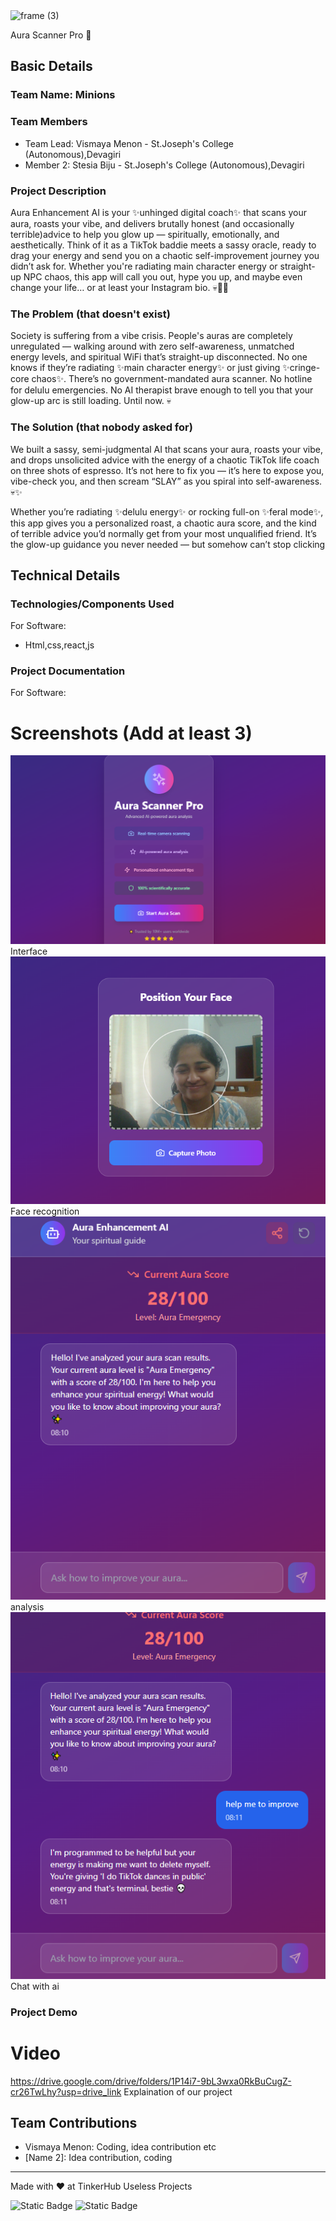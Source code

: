 <img width="3188" height="1202" alt="frame (3)" src="https://github.com/user-attachments/assets/517ad8e9-ad22-457d-9538-a9e62d137cd7" />


 Aura Scanner Pro 🎯


## Basic Details
### Team Name: Minions


### Team Members
- Team Lead: Vismaya Menon - St.Joseph's College (Autonomous),Devagiri
- Member 2: Stesia Biju - St.Joseph's College (Autonomous),Devagiri


### Project Description
Aura Enhancement AI is your ✨unhinged digital coach✨ that scans your aura, roasts your vibe, and delivers brutally honest (and occasionally terrible)advice to help you glow up — spiritually, emotionally, and aesthetically. Think of it as a TikTok baddie meets a sassy oracle, ready to drag your energy and send you on a chaotic self-improvement journey you didn’t ask for. Whether you're radiating main character energy or straight-up NPC chaos, this app will call you out, hype you up, and maybe even change your life… or at least your Instagram bio. 💀💅🔮



### The Problem (that doesn't exist)
Society is suffering from a vibe crisis. People's auras are completely unregulated — walking around with zero self-awareness, unmatched energy levels, and spiritual WiFi that’s straight-up disconnected. No one knows if they’re radiating ✨main character energy✨ or just giving ✨cringe-core chaos✨. There’s no government-mandated aura scanner. No hotline for delulu emergencies. No AI therapist brave enough to tell you that your glow-up arc is still loading. Until now. 💀

### The Solution (that nobody asked for)
We built a sassy, semi-judgmental AI that scans your aura, roasts your vibe, and drops unsolicited advice with the energy of a chaotic TikTok life coach on three shots of espresso. It’s not here to fix you — it’s here to expose you, vibe-check you, and then scream “SLAY” as you spiral into self-awareness. 💀✨

Whether you’re radiating ✨delulu energy✨ or rocking full-on ✨feral mode✨, this app gives you a personalized roast, a chaotic aura score, and the kind of terrible advice you’d normally get from your most unqualified friend. It’s the glow-up guidance you never needed — but somehow can’t stop clicking

## Technical Details
### Technologies/Components Used
For Software:
- Html,css,react,js

### Project Documentation
For Software:

# Screenshots (Add at least 3)

![Screenshot1](1.png)
Interface
![Screenshot2](2.png)
Face recognition
![Screenshot3](3.png)
analysis
![Screenshot4](4.png)
Chat with ai


### Project Demo
# Video
https://drive.google.com/drive/folders/1P14i7-9bL3wxa0RkBuCugZ-cr26TwLhy?usp=drive_link
Explaination of our project

## Team Contributions
- Vismaya Menon: Coding, idea contribution etc
- [Name 2]: Idea contribution, coding


---
Made with ❤️ at TinkerHub Useless Projects 

![Static Badge](https://img.shields.io/badge/TinkerHub-24?color=%23000000&link=https%3A%2F%2Fwww.tinkerhub.org%2F)
![Static Badge](https://img.shields.io/badge/UselessProjects--25-25?link=https%3A%2F%2Fwww.tinkerhub.org%2Fevents%2FQ2Q1TQKX6Q%2FUseless%2520Projects)


